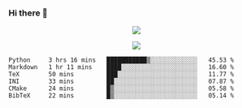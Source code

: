 ### Hi there 👋

<!--
**SuuTTT/SuuTTT** is a ✨ _special_ ✨ repository because its `README.md` (this file) appears on your GitHub profile.

Here are some ideas to get you started:

- 🔭 I’m currently working on ...
- 🌱 I’m currently learning ...
- 👯 I’m looking to collaborate on ...
- 🤔 I’m looking for help with ...
- 💬 Ask me about ...
- 📫 How to reach me: ...
- 😄 Pronouns: ...
- ⚡ Fun fact: ...
-->

<div align='center'>
    <p align='center'>
        <img src='https://github-readme-stats.vercel.app/api?line_height=27&username=SuuTTT&show_icons=true&theme=solarized-light'/>
    </p>
</div>    
<div align='center'>  
    <p align='center'>
        <img src='https://github-readme-stats.vercel.app/api/wakatime?username=SuuTTT&theme=solarized-light'/>
    </p>
    
</div>  

<!--START_SECTION:waka-->

```text
Python     3 hrs 16 mins   ███████████▒░░░░░░░░░░░░░   45.53 %
Markdown   1 hr 11 mins    ████░░░░░░░░░░░░░░░░░░░░░   16.60 %
TeX        50 mins         ███░░░░░░░░░░░░░░░░░░░░░░   11.77 %
INI        33 mins         ██░░░░░░░░░░░░░░░░░░░░░░░   07.87 %
CMake      24 mins         █▒░░░░░░░░░░░░░░░░░░░░░░░   05.58 %
BibTeX     22 mins         █▒░░░░░░░░░░░░░░░░░░░░░░░   05.14 %
```

<!--END_SECTION:waka-->
